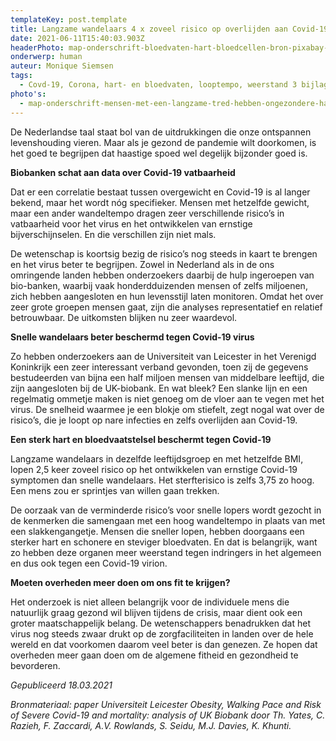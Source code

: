 ```yaml
---
templateKey: post.template
title: Langzame wandelaars 4 x zoveel risico op overlijden aan Covid-19
date: 2021-06-11T15:40:03.903Z
headerPhoto: map-onderschrift-bloedvaten-hart-bloedcellen-bron-pixabay-com-image-img-bloedvaten-hart-bloedcellen-jpg
onderwerp: human
auteur: Monique Siemsen
tags:
  - Covd-19, Corona, hart- en bloedvaten, looptempo, weerstand 3 bijlagen
photo's:
  - map-onderschrift-mensen-met-een-langzame-tred-hebben-ongezondere-hart-en-bloedvaten-ze-lopen-meer-risico-op-ernstige-symptomen-van-covid-19-bron-pixabay-com-image-img-wandeling-park-herfst-jpg
---
```





De Nederlandse taal staat bol van de uitdrukkingen die onze ontspannen levenshouding vieren. Maar als je gezond de pandemie wilt doorkomen, is het goed te begrijpen dat haastige spoed wel degelijk bijzonder goed is.



**Biobanken schat aan data over Covid-19 vatbaarheid**

Dat er een correlatie bestaat tussen overgewicht en Covid-19 is al langer bekend, maar het wordt nóg specifieker. Mensen met hetzelfde gewicht, maar een ander wandeltempo dragen zeer verschillende risico’s in vatbaarheid voor het virus en het ontwikkelen van ernstige bijverschijnselen. En die verschillen zijn niet mals.

De wetenschap is koortsig bezig de risico’s nog steeds in kaart te brengen en het virus beter te begrijpen. Zowel in Nederland als in de ons omringende landen hebben onderzoekers daarbij de hulp ingeroepen van bio-banken, waarbij vaak honderdduizenden mensen of zelfs miljoenen, zich hebben aangesloten en hun levensstijl laten monitoren. Omdat het over zeer grote groepen mensen gaat, zijn die analyses representatief en relatief betrouwbaar. De uitkomsten blijken nu zeer waardevol.



**Snelle wandelaars beter beschermd tegen Covid-19 virus**

Zo hebben onderzoekers aan de Universiteit van Leicester in het Verenigd Koninkrijk een zeer interessant verband gevonden, toen zij de gegevens bestudeerden van bijna een half miljoen mensen van middelbare leeftijd, die zijn aangesloten bij de UK-biobank. En wat bleek? Een slanke lijn en een regelmatig ommetje maken is niet genoeg om de vloer aan te vegen met het virus. De snelheid waarmee je een blokje om stiefelt, zegt nogal wat over de risico’s, die je loopt op nare infecties en zelfs overlijden aan Covid-19.



**Een sterk hart en bloedvaatstelsel beschermt tegen Covid-19**

Langzame wandelaars in dezelfde leeftijdsgroep en met hetzelfde BMI, lopen 2,5 keer zoveel risico op het ontwikkelen van ernstige Covid-19 symptomen dan snelle wandelaars. Het sterfterisico is zelfs 3,75 zo hoog. Een mens zou er sprintjes van willen gaan trekken.

De oorzaak van de verminderde risico’s voor snelle lopers wordt gezocht in de kenmerken die samengaan met een hoog wandeltempo in plaats van met een slakkengangetje. Mensen die sneller lopen, hebben doorgaans een sterker hart en schonere en steviger bloedvaten. En dat is belangrijk, want zo hebben deze organen meer weerstand tegen indringers in het algemeen en dus ook tegen een Covid-19 virion.



**Moeten overheden meer doen om ons fit te krijgen?**

Het onderzoek is niet alleen belangrijk voor de individuele mens die natuurlijk graag gezond wil blijven tijdens de crisis, maar dient ook een groter maatschappelijk belang. De wetenschappers benadrukken dat het virus nog steeds zwaar drukt op de zorgfaciliteiten in landen over de hele wereld en dat voorkomen daarom veel beter is dan genezen. Ze hopen dat overheden meer gaan doen om de algemene fitheid en gezondheid te bevorderen.



*Gepubliceerd 18.03.2021*

*Bronmateriaal: paper Universiteit Leicester Obesity, Walking Pace and Risk of Severe Covid-19 and mortality: analysis of UK Biobank door Th. Yates, C. Razieh, F. Zaccardi, A.V. Rowlands, S. Seidu, M.J. Davies, K. Khunti.*